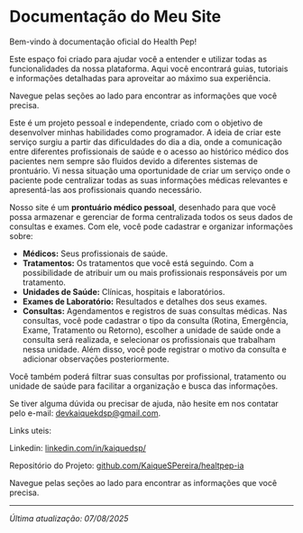 # Documentação do Meu Site

Bem-vindo à documentação oficial do Health Pep!

Este espaço foi criado para ajudar você a entender e utilizar todas as funcionalidades da nossa plataforma. Aqui você encontrará guias, tutoriais e informações detalhadas para aproveitar ao máximo sua experiência.

Navegue pelas seções ao lado para encontrar as informações que você precisa.

Este é um projeto pessoal e independente, criado com o objetivo de desenvolver minhas habilidades como programador. A ideia de criar este serviço surgiu a partir das dificuldades do dia a dia, onde a comunicação entre diferentes profissionais de saúde e o acesso ao histórico médico dos pacientes nem sempre são fluidos devido a diferentes sistemas de prontuário. Vi nessa situação uma oportunidade de criar um serviço onde o paciente pode centralizar todas as suas informações médicas relevantes e apresentá-las aos profissionais quando necessário.

Nosso site é um **prontuário médico pessoal**, desenhado para que você possa armazenar e gerenciar de forma centralizada todos os seus dados de consultas e exames. Com ele, você pode cadastrar e organizar informações sobre:

*   **Médicos:** Seus profissionais de saúde.
*   **Tratamentos:** Os tratamentos que você está seguindo. Com a possibilidade de atribuir um ou mais profissionais responsáveis por um tratamento.
*   **Unidades de Saúde:** Clínicas, hospitais e laboratórios.
*   **Exames de Laboratório:** Resultados e detalhes dos seus exames.
*   **Consultas:** Agendamentos e registros de suas consultas médicas. Nas consultas, você pode cadastrar o tipo da consulta (Rotina, Emergência, Exame, Tratamento ou Retorno), escolher a unidade de saúde onde a consulta será realizada, e selecionar os profissionais que trabalham nessa unidade. Além disso, você pode registrar o motivo da consulta e adicionar observações posteriormente.

Você também poderá filtrar suas consultas por profissional, tratamento ou unidade de saúde para facilitar a organização e busca das informações.

Se tiver alguma dúvida ou precisar de ajuda, não hesite em nos contatar pelo e-mail: devkaiquekdsp@gmail.com.

Links uteis: 

Linkedin: [linkedin.com/in/kaiquedsp/](https://www.linkedin.com/in/kaiquedsp/)

Repositório do Projeto: [github.com/KaiqueSPereira/healtpep-ia](https://github.com/KaiqueSPereira/healtpep-ia)

Navegue pelas seções ao lado para encontrar as informações que você precisa.

---

*Última atualização: 07/08/2025*